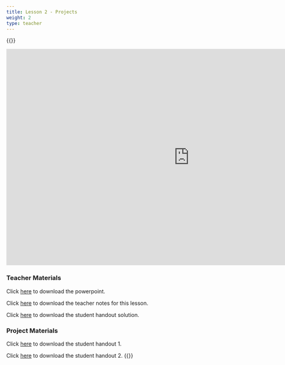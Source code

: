 ```yaml
---
title: Lesson 2 - Projects
weight: 2
type: teacher
---
```

{{<teacher>}}
<iframe src="https://docs.google.com/presentation/d/e/2PACX-1vTuwxPrOh9-khR3-dvwc47S8lAWOl4RweTvTUA6JWGOINrx8SI7Txab8EqeppqTTKJ4Y7NP7r8MNXD0/embed?start=false&loop=false&delayms=3000" frameborder="0" width="960" height="569" allowfullscreen="true" mozallowfullscreen="true" webkitallowfullscreen="true"></iframe>

### Teacher Materials

Click <a href="https://docs.google.com/presentation/d/18s3wOzV9GrDVC8Q_pHbNJSxSKOv-0cPa4n3wuQm4yaQ/edit?usp=sharing" target="_blank">here</a> to download the powerpoint.

Click <a href="https://docs.google.com/document/d/1YCVEb32JqhtIkJwKvc6QHz1ujjiKSnxsgSTaj0l2j9U/edit?usp=sharing" target="_blank">here</a> to download the teacher notes for this lesson.

Click <a href="https://docs.google.com/document/d/11Y2gT_HBeCj9d8t9OT_S6UUoEhx9vheQbUEAa5BfJKw/edit?usp=sharing" target="_blank">here</a> to download the student handout solution.

### Project Materials

Click <a href="https://docs.google.com/document/d/1yMmbLyJQEus2dM1II94K-ELv6ehCJr-sNZy2nPDF0ug/edit?usp=sharing" target="_blank">here</a> to download the student handout 1.

Click <a href="https://docs.google.com/document/d/11Y2gT_HBeCj9d8t9OT_S6UUoEhx9vheQbUEAa5BfJKw/edit?usp=sharing" target="_blank">here</a> to download the student handout 2.
{{</teacher>}}

